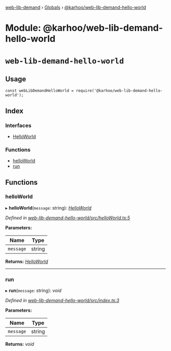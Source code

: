 [web-lib-demand](../README.md) › [Globals](../globals.md) › [@karhoo/web-lib-demand-hello-world](_karhoo_web_lib_demand_hello_world.md)

# Module: @karhoo/web-lib-demand-hello-world

# `web-lib-demand-hello-world`

## Usage

```
const webLibDemandHelloWorld = require('@karhoo/web-lib-demand-hello-world');
```

## Index

### Interfaces

* [HelloWorld](../interfaces/_karhoo_web_lib_demand_hello_world.helloworld.md)

### Functions

* [helloWorld](_karhoo_web_lib_demand_hello_world.md#helloworld)
* [run](_karhoo_web_lib_demand_hello_world.md#run)

## Functions

###  helloWorld

▸ **helloWorld**(`message`: string): *[HelloWorld](../interfaces/_karhoo_web_lib_demand_hello_world.helloworld.md)*

*Defined in [web-lib-demand-hello-world/src/helloWorld.ts:5](https://github.com/karhoo/web-lib-demand/blob/d9de596/packages/web-lib-demand-hello-world/src/helloWorld.ts#L5)*

**Parameters:**

Name | Type |
------ | ------ |
`message` | string |

**Returns:** *[HelloWorld](../interfaces/_karhoo_web_lib_demand_hello_world.helloworld.md)*

___

###  run

▸ **run**(`message`: string): *void*

*Defined in [web-lib-demand-hello-world/src/index.ts:3](https://github.com/karhoo/web-lib-demand/blob/d9de596/packages/web-lib-demand-hello-world/src/index.ts#L3)*

**Parameters:**

Name | Type |
------ | ------ |
`message` | string |

**Returns:** *void*
